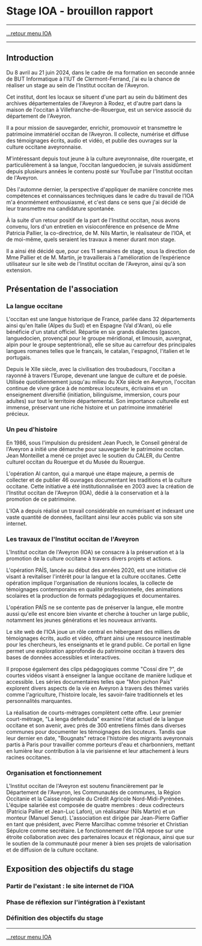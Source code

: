 # Stage IOA - brouillon rapport
---

[...retour menu IOA](./menu.md)

---

## Introduction

Du 8 avril au 21 juin 2024, dans le cadre de ma formation en seconde année de BUT Informatique à l'IUT de Clermont-Ferrand, j'ai eu la chance de réaliser un stage au sein de l'Institut occitan de l'Aveyron. 

Cet institut, dont les locaux se situent d'une part au sein du bâtiment des archives départementales de l'Aveyron à Rodez, et d'autre part dans la maison de l'occitan à Villefranche-de-Rouergue, est un service associé du département de l'Aveyron. 

Il a pour mission de sauvegarder, enrichir, promouvoir et transmettre le patrimoine immatériel occitan de l’Aveyron. Il collecte, numérise et diffuse des témoignages écrits, audio et vidéo, et publie des ouvrages sur la culture occitane aveyronnaise. 

M'intéressant depuis tout jeune à la culture aveyronnaise, dite rouergate, et particulièrement à sa langue, l’occitan languedocien, je suivais assidûment depuis plusieurs années le contenu posté sur YouTube par l'Institut occitan de l'Aveyron. 

Dès l'automne dernier, la perspective d'appliquer de manière concrète mes compétences et connaissances techniques dans le cadre du travail de l’IOA m'a énormément enthousiasmé, et c'est dans ce sens que j'ai décidé de leur transmettre ma candidature spontanée. 

À la suite d'un retour positif de la part de l'Institut occitan, nous avons convenu, lors d'un entretien en visioconférence en présence de Mme Patricia Pallier, la co-directrice, de M. Nils Martin, le réalisateur de l'IOA, et de moi-même, quels seraient les travaux à mener durant mon stage. 

Il a ainsi été décidé que, pour ces 11 semaines de stage, sous la direction de Mme Pallier et de M. Martin, je travaillerais à l'amélioration de l’expérience utilisateur sur le site web de l'Institut occitan de l'Aveyron, ainsi qu'à son extension. 


## Présentation de l'association

### La langue occitane

L'occitan est une langue historique de France, parlée dans 32 départements ainsi qu'en Italie (Alpes du Sud) et en Espagne (Val d'Aran), où elle bénéficie d'un statut officiel. Répartie en six grands dialectes (gascon, languedocien, provençal pour le groupe méridional, et limousin, auvergnat, alpin pour le groupe septentrional), elle se situe au carrefour des principales langues romanes telles que le français, le catalan, l'espagnol, l'italien et le portugais. 

Depuis le XIIe siècle, avec la civilisation des troubadours, l'occitan a rayonné à travers l'Europe, devenant une langue de culture et de poésie. Utilisée quotidiennement jusqu'au milieu du XXe siècle en Aveyron, l'occitan continue de vivre grâce à de nombreux locuteurs, écrivains et un enseignement diversifié (initiation, bilinguisme, immersion, cours pour adultes) sur tout le territoire départemental. Son importance culturelle est immense, préservant une riche histoire et un patrimoine immatériel précieux.

### Un peu d'histoire

En 1986, sous l'impulsion du président Jean Puech, le Conseil général de l'Aveyron a initié une démarche pour sauvegarder le patrimoine occitan. Jean Monteillet a mené ce projet avec le soutien du CALER, du Centre culturel occitan du Rouergue et du Musée du Rouergue. 

L'opération Al canton, qui a marqué une étape majeure, a permis de collecter et de publier 46 ouvrages documentant les traditions et la culture occitane. Cette initiative a été institutionnalisée en 2003 avec la création de l'Institut occitan de l'Aveyron (IOA), dédié à la conservation et à la promotion de ce patrimoine. 

L'IOA a depuis réalisé un travail considérable en numérisant et indexant une vaste quantité de données, facilitant ainsi leur accès public via son site internet.

### Les travaux de l'Institut occitan de l'Aveyron

L'Institut occitan de l'Aveyron (IOA) se consacre à la préservation et à la promotion de la culture occitane à travers divers projets et actions.

L'opération PAÍS, lancée au début des années 2020, est une initiative clé visant à revitaliser l'intérêt pour la langue et la culture occitanes. Cette opération implique l'organisation de réunions locales, la collecte de témoignages contemporains en qualité professionnelle, des animations scolaires et la production de formats pédagogiques et documentaires. 

L'opération PAÍS ne se contente pas de préserver la langue, elle montre aussi qu'elle est encore bien vivante et cherche à toucher un large public, notamment les jeunes générations et les nouveaux arrivants.

Le site web de l'IOA joue un rôle central en hébergeant des milliers de témoignages écrits, audio et vidéo, offrant ainsi une ressource inestimable pour les chercheurs, les enseignants et le grand public. Ce portail en ligne permet une exploration approfondie du patrimoine occitan à travers des bases de données accessibles et interactives. 

Il propose également des clips pédagogiques comme "Cossí dire ?", de courtes vidéos visant à enseigner la langue occitane de manière ludique et accessible. Les séries documentaires telles que "Mon pichon País" explorent divers aspects de la vie en Aveyron à travers des thèmes variés comme l'agriculture, l'histoire locale, les savoir-faire traditionnels et les personnalités marquantes.

La réalisation de courts-métrages complètent cette offre. Leur premier court-métrage, "La lenga defenduda" examine l'état actuel de la langue occitane et son avenir, avec près de 300 entretiens filmés dans diverses communes pour documenter les témoignages des locuteurs. Tandis que leur dernier en date, "Bougnats" retrace l'histoire des migrants aveyronnais partis à Paris pour travailler comme porteurs d'eau et charbonniers, mettant en lumière leur contribution à la vie parisienne et leur attachement à leurs racines occitanes.

### Organisation et fonctionnement

L'Institut occitan de l'Aveyron est soutenu financièrement par le Département de l'Aveyron, les Communautés de communes, la Région Occitanie et la Caisse régionale du Crédit Agricole Nord-Midi-Pyrénées. L'équipe salariée est composée de quatre membres : deux codirecteurs (Patricia Pallier et Jean-Luc Lafon), un réalisateur (Nils Martin) et un monteur (Manuel Senut). L'association est dirigée par Jean-Pierre Gaffier en tant que président, avec Pierre Marcilhac comme trésorier et Christian Sépulcre comme secrétaire. Le fonctionnement de l'IOA repose sur une étroite collaboration avec des partenaires locaux et régionaux, ainsi que sur le soutien de la communauté pour mener à bien ses projets de valorisation et de diffusion de la culture occitane.

## Exposition des objectifs du stage

### Partir de l'existant : le site internet de l'IOA

### Phase de réflexion sur l'intégration à l'existant

### Définition des objectifs du stage

---

[...retour menu IOA](./menu.md)